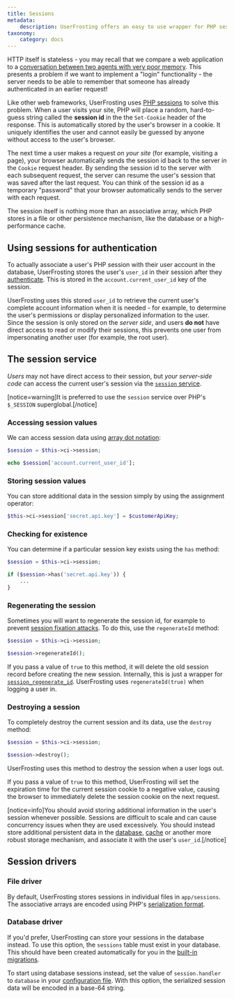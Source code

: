 ```yaml
---
title: Sessions
metadata:
    description: UserFrosting offers an easy to use wrapper for PHP sessions, and supports session drivers for file and database storage mechanisms.
taxonomy:
    category: docs
---
```


HTTP itself is stateless - you may recall that we compare a web application to a [conversation between two agents with very poor memory](/background/the-client-server-conversation). This presents a problem if we want to implement a "login" functionality - the server needs to be able to remember that someone has already authenticated in an earlier request!

Like other web frameworks, UserFrosting uses [PHP sessions](http://php.net/manual/en/intro.session.php) to solve this problem. When a user visits your site, PHP will place a random, hard-to-guess string called the **session id** in the the `Set-Cookie` header of the response. This is automatically stored by the user's browser in a cookie. It uniquely identifies the user and cannot easily be guessed by anyone without access to the user's browser.

The next time a user makes a request _on your site_ (for example, visiting a page), your browser automatically sends the session id back to the server in the `Cookie` request header. By sending the session id to the server with each subsequent request, the server can resume the user's session that was saved after the last request. You can think of the session id as a temporary "password" that your browser automatically sends to the server with each request.

The session itself is nothing more than an associative array, which PHP stores in a file or other persistence mechanism, like the database or a high-performance cache.

## Using sessions for authentication

To actually associate a user's PHP session with their user account in the database, UserFrosting stores the user's `user_id` in their session after they [authenticate](/users/user-accounts#login-form). This is stored in the `account.current_user_id` key of the session.

UserFrosting uses this stored `user_id` to retrieve the current user's complete account information when it is needed - for example, to determine the user's permissions or display personalized information to the user. Since the session is only stored on the _server side_, and users **do not** have direct access to read or modify their sessions, this prevents one user from impersonating another user (for example, the root user).

## The session service

_Users_ may not have direct access to their session, but _your server-side code_ can access the current user's session via the [`session` service](/services/default-services#session).

[notice=warning]It is preferred to use the `session` service over PHP's `$_SESSION` superglobal.[/notice]

### Accessing session values

We can access session data using [array dot notation](https://medium.com/@assertchris/dot-notation-3fd3e42edc61):

```php
$session = $this->ci->session;

echo $session['account.current_user_id'];
```

### Storing session values

You can store additional data in the session simply by using the assignment operator:

```php
$this->ci->session['secret.api.key'] = $customerApiKey;
```

### Checking for existence

You can determine if a particular session key exists using the `has` method:

```php
$session = $this->ci->session;

if ($session->has('secret.api.key')) {
    ...
}
```

### Regenerating the session

Sometimes you will want to regenerate the session id, for example to prevent [session fixation attacks](https://en.wikipedia.org/wiki/Session_fixation). To do this, use the `regenerateId` method:

```php
$session = $this->ci->session;

$session->regenerateId();
```

If you pass a value of `true` to this method, it will delete the old session record before creating the new session. Internally, this is just a wrapper for [`session_regenerate_id`](http://php.net/manual/en/function.session-regenerate-id.php). UserFrosting uses `regenerateId(true)` when logging a user in.

### Destroying a session

To completely destroy the current session and its data, use the `destroy` method:

```php
$session = $this->ci->session;

$session->destroy();
```

UserFrosting uses this method to destroy the session when a user logs out.

If you pass a value of `true` to this method, UserFrosting will set the expiration time for the current session cookie to a negative value, causing the browser to immediately delete the session cookie on the next request.

[notice=info]You should avoid storing additional information in the user's session whenever possible. Sessions are difficult to scale and can cause concurrency issues when they are used excessively. You should instead store additional persistent data in the [database](/database), [cache](/advanced/cache) or another more robust storage mechanism, and associate it with the user's `user_id`.[/notice]

## Session drivers

### File driver

By default, UserFrosting stores sessions in individual files in `app/sessions`. The associative arrays are encoded using PHP's [serialization format](http://php.net/manual/en/function.serialize.php#66147).

### Database driver

If you'd prefer, UserFrosting can store your sessions in the database instead. To use this option, the `sessions` table must exist in your database. This should have been created automatically for you in the [built-in migrations](/database/default-tables#sessions).

To start using database sessions instead, set the value of `session.handler` to `database` in your [configuration file](/configuration/config-files). With this option, the serialized session data will be encoded in a base-64 string.
